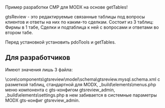 Пример разработки CMP для MODX на основе getTables!

gtsReview - это редактируемые связанные таблицы под вопросы клиентов и ответы на них по каким-то сделкам.
Состоит из 3 таблиц:
Фирмы в 1 табе,
Сделки и подтаблица к ней с вопросами и ответами во втором табе. 

Перед установкой установить pdoTools и getTables.
## Для разработчиков
Имеют значения лишь 3 файла:

\core\components\gtsreview\model\schema\gtsreview.mysql.schema.xml
с разметкой таблиц, стандартной для MODX,
_build\elements\menus.php меню компонента с gts-конфигом gtsreview_admin,
_build\elements\settings.php в нем забивается в системные параметры MODX gts-конфиг gtsreview_admin.

